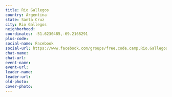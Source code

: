 ```yaml
---
title: Rio Gallegos
country: Argentina
state: Santa Cruz
city: Rio Gallegos
neighborhood: 
coordinates: -51.6230485,-69.2168291
plus-code:
social-name: Facebook
social-url: https://www.facebook.com/groups/free.code.camp.Rio.Gallegos
chat-name:
chat-url:
event-name:
event-url:
leader-name:
leader-url:
old-photo: 
cover-photo:
---
```

